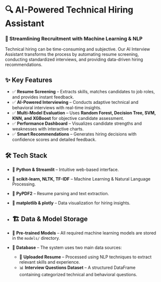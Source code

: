 # 🔍 AI-Powered Technical Hiring Assistant  

### 🚀 Streamlining Recruitment with Machine Learning & NLP  

Technical hiring can be time-consuming and subjective. Our AI Interview Assistant transforms the process by automating resume screening, conducting standardized interviews, and providing data-driven hiring recommendations.  

## ✨ Key Features  

- ✅ **Resume Screening** – Extracts skills, matches candidates to job roles, and provides instant feedback.  
- ✅ **AI-Powered Interviewing** – Conducts adaptive technical and behavioral interviews with real-time insights.  
- ✅ **Multi-Model Evaluation** – Uses **Random Forest, Decision Tree, SVM, KNN, and XGBoost** for objective candidate assessment.  
- ✅ **Performance Dashboard** – Visualizes candidate strengths and weaknesses with interactive charts.  
- ✅ **Smart Recommendations** – Generates hiring decisions with confidence scores and detailed feedback.  

## 🛠️ Tech Stack  

- 🔹 **Python & Streamlit** – Intuitive web-based interface.  
- 🔹 **scikit-learn, NLTK, TF-IDF** – Machine Learning & Natural Language Processing.  
- 🔹 **PyPDF2** – Resume parsing and text extraction.  
- 🔹 **matplotlib & plotly** – Data visualization for hiring insights.

- ## 🏗️ Data & Model Storage  

- 📂 **Pre-trained Models** – All required machine learning models are stored in the `models/` directory.  
- 📂 **Database** – The system uses two main data sources:  
  - 📄 **Uploaded Resume** – Processed using NLP techniques to extract relevant skills and experience.  
  - 📊 **Interview Questions Dataset** – A structured DataFrame containing categorized technical and behavioral questions.  
